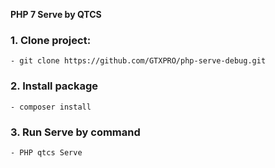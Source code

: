 **PHP 7 Serve by QTCS**

### 1. Clone project:
`- git clone https://github.com/GTXPRO/php-serve-debug.git`

### 2. Install package
`- composer install`

### 3. Run Serve by command
`- PHP qtcs Serve`